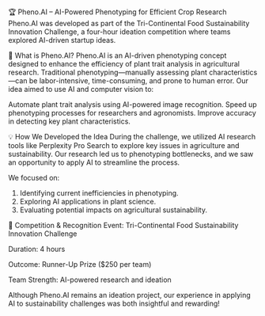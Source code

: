 🏆 Pheno.AI – AI-Powered Phenotyping for Efficient Crop Research
Pheno.AI was developed as part of the Tri-Continental Food Sustainability Innovation Challenge, a four-hour ideation competition where teams explored AI-driven startup ideas.

🌱 What is Pheno.AI?
Pheno.AI is an AI-driven phenotyping concept designed to enhance the efficiency of plant trait analysis in agricultural research. Traditional phenotyping—manually assessing plant characteristics—can be labor-intensive, time-consuming, and prone to human error. Our idea aimed to use AI and computer vision to:

Automate plant trait analysis using AI-powered image recognition.
Speed up phenotyping processes for researchers and agronomists.
Improve accuracy in detecting key plant characteristics.

💡 How We Developed the Idea
During the challenge, we utilized AI research tools like Perplexity Pro Search to explore key issues in agriculture and sustainability. Our research led us to phenotyping bottlenecks, and we saw an opportunity to apply AI to streamline the process.

We focused on:
1. Identifying current inefficiencies in phenotyping.
2. Exploring AI applications in plant science.
3. Evaluating potential impacts on agricultural sustainability.

🏅 Competition & Recognition
Event: Tri-Continental Food Sustainability Innovation Challenge

Duration: 4 hours

Outcome: Runner-Up Prize ($250 per team)

Team Strength: AI-powered research and ideation

Although Pheno.AI remains an ideation project, our experience in applying AI to sustainability challenges was both insightful and rewarding!
